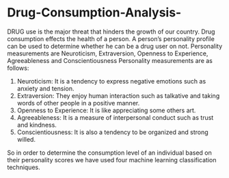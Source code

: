 # Drug-Consumption-Analysis-

DRUG use is the major threat that hinders the growth of our country. Drug consumption effects the health of a person. A person’s personality profile can be used to determine whether
he can be a drug user on not. Personality measurements are Neuroticism, Extraversion, Openness to Experience, Agreeableness and Conscientiousness
Personality measurements are as follows:
1. Neuroticism: It is a tendency to express negative emotions such as anxiety and tension.
2. Extraversion: They enjoy human interaction such as talkative and taking words of other people in a positive manner.
3. Openness to Experience: It is like appreciating some others art.
4. Agreeableness: It is a measure of interpersonal conduct such as trust and kindness.
5. Conscientiousness: It is also a tendency to be organized and strong willed.

So in order to determine the consumption level of an individual based on their personality scores we have used four machine learning classification techniques.
